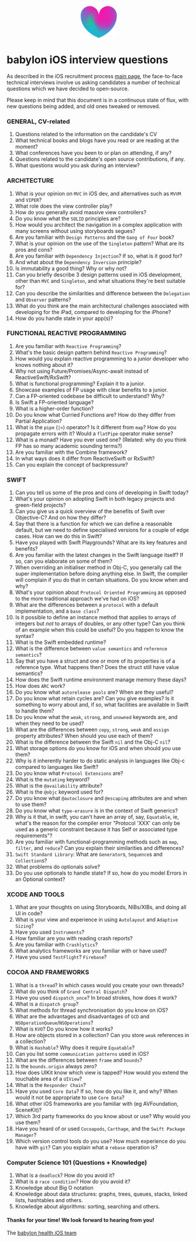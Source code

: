 <p align="center">
<img src="../logo.png">
</p>


babylon iOS interview questions
==================================

As described in the iOS recruitment process [main page](https://github.com/babylonhealth/iOS-Interview-Demo/blob/master/README.md), the face-to-face technical interviews involve us asking candidates a number of technical questions which we have decided to open-source.

Please keep in mind that this document is in a continuous state of flux, with new questions being added, and old ones tweaked or removed.

### GENERAL, CV-related

 1. Questions related to the information on the candidate's CV
 1. What technical books and blogs have you read or are reading at the moment?
 1. What conferences have you been to or plan on attending, if any?
 1. Questions related to the candidate's open source contributions, if any.
 1. What questions would you ask during an interview?

### ARCHITECTURE

 1. What is your opinion on `MVC` in iOS dev, and alternatives such as `MVVM` and `VIPER`?
 1. What role does the view controller play?
 1. How do you generally avoid massive view controllers?
 1. Do you know what the `SOLID` principles are?
 1. How would you architect the navigation in a complex application with many screens without using storyboards segues?
 1. Are you familiar with `Design Patterns` and the `Gang of Four` book?
 1. What is your opinion on the use of the `Singleton` pattern? What are its pros and cons?
 1. Are you familiar with `Dependency Injection`? If so, what is it good for?
 1. And what about the `Dependency Inversion` principle?
 1. Is immutability a good thing? Why or why not?
 1. Can you briefly describe 3 design patterns used in iOS development, other than `MVC` and `Singleton`, and what situations they're best suitable for?
 1. Can you describe the similarities and difference between the `Delegation` and `Observer` patterns?
 1. What do you think are the main architectural challenges associated with developing for the iPad, compared to developing for the iPhone?
 1. How do you handle state in your app(s)?

### FUNCTIONAL REACTIVE PROGRAMMING
 1. Are you familiar with `Reactive Programming`?
 1. What's the basic design pattern behind `Reactive Programming`?
 1. How would you explain reactive programming to a junior developer who knows nothing about it?
 1. Why not using Future/Promises/Async-await instead of ReactiveSwift/RxSwift?
 1. What is functional programming? Explain it to a junior.
 1. Showcase examples of FP usage with clear benefits to a junior.
 1. Can a FP-oriented codebase be difficult to understand? Why?
 1. Is Swift a FP-oriented language?
 1. What is a higher-order function?
 1. Do you know what Curried Functions are? How do they differ from Partial Application?
 1. What is the `pipe` (`|>`) operator? Is it different from `map`? How do you propagate errors with it? Would a `flatPipe` operator make sense?
 1. What is a monad? Have you ever used one? (Related: why do you think FP has so many academic sounding terms?)
 1. Are you familiar with the Combine framework?
 1. In what ways does it differ from ReactiveSwift or RxSwift?
 1. Can you explain the concept of backpressure?

### SWIFT

 1. Can you tell us some of the pros and cons of developing in Swift today?
 1. What's your opinion on adopting Swift in both legacy projects and green-field projects?
 1. Can you give us a quick overview of the benefits of Swift over Objective-C? And on how they differ?
 1. Say that there is a function for which we can define a reasonable default, but we need to define specialised versions for a couple of edge cases. How can we do this in Swift?
 1. Have you played with Swift Playgrounds? What are its key features and benefits?
 1. Are you familiar with the latest changes in the Swift language itself? If so, can you elaborate on some of them?
 1. When overriding an initialiser method in Obj-C, you generally call the super implementation before doing anything else. In Swift, the compiler will complain if you do that in certain situations. Do you know when and why?
 1. What's your opinion about `Protocol Oriented Programming` as opposed to the more traditional approach we've had on iOS?
 1. What are the differences between a `protocol` with a default implementation, and a `base class`?
 1. Is it possible to define an instance method that applies to arrays of integers but *not* to arrays of doubles, or any other type? Can you think of an example when this could be useful? Do you happen to know the syntax?
 1. What is the Swift embedded runtime?
 1. What is the difference between `value semantics` and `reference semantics`?
 1. Say that you have a struct and one or more of its properties is of a reference type. What happens then? Does the struct still have value semantics?
 1. How does the Swift runtime environment manage memory these days?
 1. How does `ARC` work?
 1. Do you know what `autorelease pools` are? When are they useful?
 1. Do you know what retain cycles are? Can you give examples? Is it something to worry about and, if so, what facilities are available in Swift to handle them?
 1. Do you know what the `weak`, `strong`, and `unowned` keywords are, and when they need to be used?
 1. What are the differences between `copy`, `strong`, `weak` and `assign` property attributes? When should you use each of them?
 1. What is the difference between the Swift `nil` and the Obj-C `nil`?
 1. What storage options do you know for iOS and when should you use them?
 1. Why is it inherently harder to do static analysis in languages like Obj-c compared to languages like Swift?
 1. Do you know what `Protocol Extensions` are?
 1. What is the `mutating` keyword?
 1. What is the `@availability` attribute?
 1. What is the `@objc` keyword used for?
 1. Do you know what `@autoclosure` and `@escaping` attributes are and when to use them?
 1. Do you know what `type-erasure` is in the context of Swift generics?
 1. Why is it that, in swift, you can't have an array of, say, `Equatable`, ie, what's the reason for the compiler error "Protocol 'XXX' can only be used as a generic constraint because it has Self or associated type requirements"?
 1. Are you familiar with functional-programming methods such as `map`, `filter`, and `reduce`? Can you explain their similarities and differences?
 1. `Swift Standard Library`: What are `Generator`s, `Sequence`s and `Collection`s?
 1. What problems do optionals solve?
 1. Do you use optionals to handle state? If so, how do you model Errors in an Optional context?

### XCODE AND TOOLS

 1. What are your thoughts on using Storyboards, NIBs/XIBs, and doing all UI in code?
 1. What is your view and experience in using `Autolayout` and `Adaptive Sizing`?
 1. Have you used `Instruments`?
 1. How familiar are you with reading crash reports?
 1. Are you familiar with `Crashlytics`?
 1. What analytics frameworks are you familiar with or have used?
 1. Have you used `TestFlight`? `Firebase`?

### COCOA AND FRAMEWORKS

 1. What is a `thread`? In which cases would you create your own threads?
 1. What do you think of `Grand Central Dispatch`?
 1. Have you used `dispatch_once`? In broad strokes, how does it work?
 1. What is a `dispatch group`?
 1. What methods for thread synchronisation do you know on iOS?
 1. What are the advantages and disadvantages of `GCD` and `NSOperationQueue`/`NSOperations`?
 1. What is `KVO`? Do you know how it works?
 1. How are objects stored in a collection? Can you store `weak` references in a collection?
 1. What is `Hashable`? Why does it require `Equatable`?
 1. Can you list some `communication patterns` used in iOS?
 1. What are the differences between `frame` and `bounds`?
 1. Is the `bounds.origin` always zero?
 1. How does UIKit know which view is tapped? How would you extend the touchable area of a `UIView`?
 1. What is the `Responder Chain`?
 1. Have you used `Core Data`? If so, how do you like it, and why? When would it not be appropriate to use `Core Data`?
 1. What other iOS frameworks are you familiar with (eg AVFoundation, SceneKit)?
 1. Which 3rd party frameworks do you know about or use? Why would you use them?
 1. Have you heard of or used `Cocoapods`, `Carthage`, and the `Swift Package Manager`?
 1. Which version control tools do you use? How much experience do you have with `git`? Can you explain what a `rebase` operation is?

### Computer Science 101 (Questions + Knowledge)

 1. What is a `deadlock`? How do you avoid it?
 1. What is a `race condition`? How do you avoid it?
 1. Knowledge about Big O notation
 1. Knowledge about data structures: graphs, trees, queues, stacks, linked lists, hashtables and others.
 1. Knowledge about algorithms: sorting, searching and others.

#### Thanks for your time! We look forward to hearing from you!
The [babylon health iOS team](http://github.com/babylonhealth)
